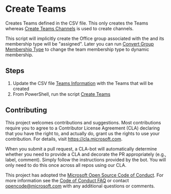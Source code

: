 # Create Teams

Creates Teams defined in the CSV file.  This only creates the Teams whereas [Create Teams Channels](../docs/CreateTeamsChannels.md) is used to create channels.

This script will implicitly create the Office group associated with the and its membership type will 
be "assigned".  Later you can run [Convert Group Membership Type](../docs/ConvertGroupMembershipType.md) to change the team membership type to dynamic membership.

## Steps

1. Update the CSV file [Teams Information](../data/teamsInformation.csv) with the Teams that will be created
2. From PowerShell, run the script [Create Teams](../scripts/CreateTeams.ps1)

## Contributing

This project welcomes contributions and suggestions. Most contributions require you to agree to a Contributor License Agreement (CLA) declaring that you have the right to, and actually do, grant us the rights to use your contribution. For details, visit https://cla.microsoft.com.

When you submit a pull request, a CLA-bot will automatically determine whether you need to provide a CLA and decorate the PR appropriately (e.g., label, comment). Simply follow the instructions provided by the bot. You will only need to do this once across all repos using our CLA.

This project has adopted the [Microsoft Open Source Code of Conduct](https://opensource.microsoft.com/codeofconduct/). For more information see the [Code of Conduct FAQ](https://opensource.microsoft.com/codeofconduct/faq/) or contact opencode@microsoft.com with any additional questions or comments.
